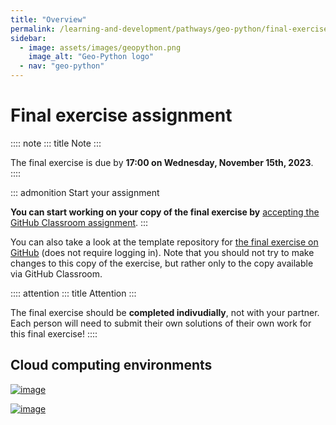 ```yaml
---
title: "Overview"
permalink: /learning-and-development/pathways/geo-python/final-exercise/overview/
sidebar:
  - image: assets/images/geopython.png
    image_alt: "Geo-Python logo"
  - nav: "geo-python"
---
```



# Final exercise assignment

:::: note
::: title
Note
:::

The final exercise is due by **17:00 on Wednesday, November 15th,
2023**.
::::

::: admonition
Start your assignment

**You can start working on your copy of the final exercise by**
[accepting the GitHub Classroom
assignment](https://classroom.github.com/a/1e8GHWdA).
:::

You can also take a look at the template repository for [the final
exercise on GitHub](https://github.com/Geo-Python-2023/Final-exercise)
(does not require logging in). Note that you should not try to make
changes to this copy of the exercise, but rather only to the copy
available via GitHub Classroom.

:::: attention
::: title
Attention
:::

The final exercise should be **completed indivudially**, not with your
partner. Each person will need to submit their own solutions of their
own work for this final exercise!
::::

## Cloud computing environments

[![image](https://img.shields.io/badge/launch-binder-red.svg)](https://mybinder.org/v2/gh/Geo-Python-2023/Binder/main?urlpath=lab)

[![image](https://img.shields.io/badge/launch-CSC%20notebook-blue.svg)](https://notebooks.csc.fi/)
